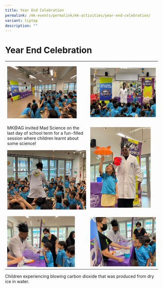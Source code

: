 ```yaml
---
title: Year End Celebration
permalink: /mk-events/permalink/mk-activities/year-end-celebration/
variant: tiptap
description: ""
---
```

<h1>Year End Celebration</h1><table><tbody><tr><td rowspan="1" colspan="1"><p></p><div class="isomer-image-wrapper"><img style="width: 88%;" height="auto" width="100%" alt="MK@AG invited Mad Science on the last day of school term for a fun-filled session." src="/images/MK/Year End Celebration/1_1.jpg"></div></td><td rowspan="1" colspan="1"><p></p><div class="isomer-image-wrapper"><img style="width: 100%" height="auto" width="100%" alt="MK@AG invited Mad Science on the last day of school term for a fun-filled session." src="/images/MK/Year End Celebration/1_2.jpg"></div></td></tr><tr><td rowspan="1" colspan="1"><p>MK@AG invited Mad Science on the last day of school term for a fun-filled session where children learnt about some science!</p><div class="isomer-image-wrapper"><img style="width: 100%" height="auto" width="100%" alt="MK@AG invited Mad Science on the last day of school term for a fun-filled session." src="/images/MK/Year End Celebration/1_3.jpg"></div></td><td rowspan="1" colspan="1"><p></p><div class="isomer-image-wrapper"><img style="width: 92%;" height="auto" width="100%" alt="" src="/images/MK/Year End Celebration/1_4.jpg"></div></td></tr><tr><td rowspan="1" colspan="1"><p></p><div class="isomer-image-wrapper"><img style="width: 86%;" height="auto" width="100%" alt="Children experiencing blowing carbon dioxide that was produced from dry ice in water." src="/images/MK/Year End Celebration/2_1.jpg"></div></td><td rowspan="1" colspan="1"><p></p><div class="isomer-image-wrapper"><img style="width: 100%" height="auto" width="100%" alt="Children experiencing blowing carbon dioxide that was produced from dry ice in water." src="/images/MK/Year End Celebration/2_2.jpg"></div></td></tr></tbody></table><p>Children experiencing blowing carbon dioxide that was produced from dry ice in water.</p>
